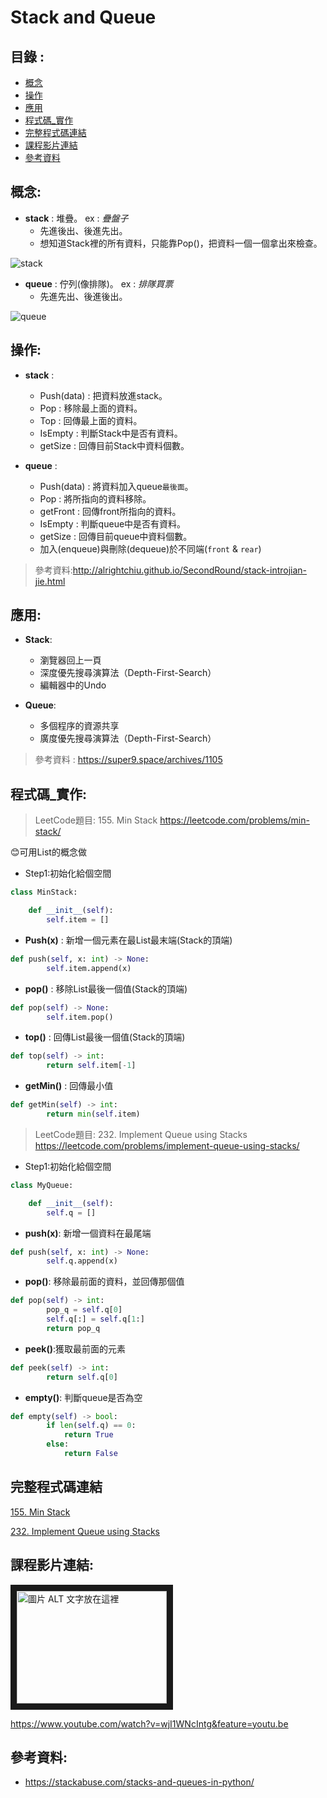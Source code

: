 Stack and Queue
=====

目錄 : 
-----
* [概念](#概念)
* [操作](#操作)
* [應用](#應用)
* [程式碼_實作](#程式碼_實作)
* [完整程式碼連結](#完整程式碼連結)
* [課程影片連結](#課程影片連結)
* [參考資料](#參考資料)

概念:
------
* **stack** : 堆疊。 ex : _疊盤子_
  * 先進後出、後進先出。
  * 想知道Stack裡的所有資料，只能靠Pop()，把資料一個一個拿出來檢查。

![stack](https://www.101computing.net/wp/wp-content/uploads/stack-diagram.png)

* **queue** : 佇列(像排隊)。 ex : _排隊買票_
  * 先進先出、後進後出。


![queue](https://www.101computing.net/wp/wp-content/uploads/queue-diagram.png)

操作:
----
* **stack** : 
  * Push(data) : 把資料放進stack。
  * Pop : 移除最上面的資料。
  * Top : 回傳最上面的資料。
  * IsEmpty : 判斷Stack中是否有資料。
  * getSize : 回傳目前Stack中資料個數。
 
* **queue** :
  * Push(data) : 將資料加入queue`最後面`。
  * Pop : 將所指向的資料移除。
  * getFront : 回傳front所指向的資料。
  * IsEmpty : 判斷queue中是否有資料。
  * getSize : 回傳目前queue中資料個數。
  * 加入(enqueue)與刪除(dequeue)於不同端(`front` & `rear`)



> 參考資料:http://alrightchiu.github.io/SecondRound/stack-introjian-jie.html

應用:
----
* **Stack**:
  * 瀏覽器回上一頁
  * 深度優先搜尋演算法（Depth-First-Search）
  * 編輯器中的Undo

* **Queue**:
  * 多個程序的資源共享
  * 廣度優先搜尋演算法（Depth-First-Search）

> 參考資料 : https://super9.space/archives/1105

程式碼_實作:
-----
> LeetCode題目: 155. Min Stack <https://leetcode.com/problems/min-stack/>

:blush:可用List的概念做

* Step1:初始化給個空間

```python
class MinStack:

    def __init__(self):
        self.item = []
```

* **Push(x)** : 新增一個元素在最List最末端(Stack的頂端)

```python
def push(self, x: int) -> None:
        self.item.append(x)
```

* **pop()** : 移除List最後一個值(Stack的頂端)

```python
def pop(self) -> None:
        self.item.pop()
```

* **top()** : 回傳List最後一個值(Stack的頂端)

```python
def top(self) -> int:
        return self.item[-1]
```

* **getMin()** : 回傳最小值

```python
def getMin(self) -> int:
        return min(self.item)
```


>LeetCode題目: 232. Implement Queue using Stacks <https://leetcode.com/problems/implement-queue-using-stacks/>

* Step1:初始化給個空間

```python
class MyQueue:

    def __init__(self):
        self.q = []
```
* **push(x)**: 新增一個資料在最尾端

```python
def push(self, x: int) -> None:      
        self.q.append(x)
```

* **pop()**: 移除最前面的資料，並回傳那個值

```python
def pop(self) -> int:
        pop_q = self.q[0]
        self.q[:] = self.q[1:]
        return pop_q
```

* **peek()**:獲取最前面的元素

```python
def peek(self) -> int:
        return self.q[0]
```

* **empty()**: 判斷queue是否為空
```python
def empty(self) -> bool:
        if len(self.q) == 0:
            return True
        else:
            return False
```

完整程式碼連結
------
[155. Min Stack](https://github.com/imucici/my-learning-note/blob/master/LeetCode/week4/155.%20Min%20Stack.ipynb)

[232. Implement Queue using Stacks](https://github.com/imucici/my-learning-note/blob/master/LeetCode/week4/232.%20Implement%20Queue%20using%20Stacks.ipynb)



課程影片連結:
----
<a href="http://www.youtube.com/watch?feature=player_embedded&v=wjI1WNcIntg&feature=youtu.be
" target="_blank"><img src="http://img.youtube.com/vi/wjI1WNcIntg&feature=youtu.be/0.jpg" 
alt="圖片 ALT 文字放在這裡" width="240" height="180" border="10" /></a>




https://www.youtube.com/watch?v=wjI1WNcIntg&feature=youtu.be

參考資料:
-----
* <https://stackabuse.com/stacks-and-queues-in-python/>
